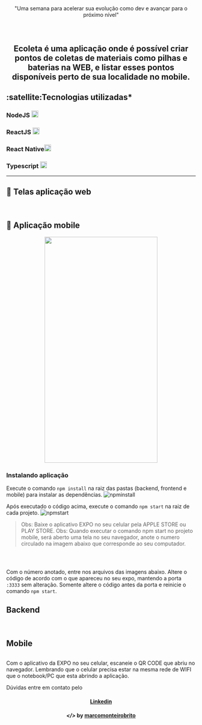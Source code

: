 <h1 align="center">
    <img alt="" title="" src="imagens/logo-nlw.svg">
</h1>

<p align="center">"Uma semana para acelerar sua evolução como dev e avançar para o próximo nível"</p>

<h1 align="center">
    <img alt="" title="" src="imagens/capa.PNG">
</h1>

<h2 align="center">Ecoleta é uma aplicação onde é possível criar pontos de coletas de materiais como pilhas e baterias na WEB, e listar esses pontos disponíveis perto de sua localidade no mobile.</h2>

<h2><strong>:satellite:Tecnologias utilizadas*</strong></h2>

<h3>NodeJS <img src="imagens/node.png" alt="node" height="18"> </h3>
<h3>ReactJS <img src="imagens/react.png" alt="react" height="18"> </h3>
<h3>React Native<img src="imagens/react-native.png" alt="react-native" height="18"> </h3> 
<h3>Typescript <img src="imagens/ts.PNG" alt="typescript" height="18"> </h3>


---

## 🚀 Telas aplicação web 

<p align="center">
	<img alt="" title="" src="imagens/home.png">
	<img alt="" title="" src="imagens/web.PNG">
</p>

## 🚀 Aplicação mobile

<p align="center">
	<img src="imagens/ecoleta.gif" width="300" height="600"/>
</p>


### Instalando aplicação

Execute o comando ```npm install``` na raiz das pastas (backend, frontend e mobile) para instalar as dependências.
<img alt="npminstall" src="imagens/npminstall.PNG"> 

Após executado o código acima, execute o comando ```npm start``` na raiz de cada projeto.
<img alt="npmstart" src="imagens/npmstart.PNG">

> Obs: Baixe o aplicativo EXPO no seu celular pela APPLE STORE ou PLAY STORE.
> Obs: Quando executar o comando npm start no projeto mobile, será aberto uma tela no seu navegador, anote o numero circulado na imagem abaixo que corresponde ao seu computador.

<h1 align="center">
    <img alt="" src="imagens/expo2.jpg">
</h1>

Com o número anotado, entre nos arquivos das imagens abaixo. Altere o código de acordo com o que apareceu no seu expo, mantendo a porta ```:3333``` sem alteração. Somente altere o código antes da porta e reinicie o comando ```npm start```.

<h2>Backend</h2>
<img alt="" src="imagens/point.jpg">
<img alt="" src="imagens/item.jpg">


<h2>Mobile</h2>
<img alt="" src="imagens/api.jpg">


Com o aplicativo da EXPO no seu celular, escaneie o QR CODE que abriu no navegador. Lembrando que o celular precisa estar na mesma rede de WIFI que o notebook/PC que esta abrindo a aplicação.

 
Dúvidas entre em contato pelo <h4 align="center"> <a href="https://www.linkedin.com/in/marco-antonio-monteiro-de-brito-541ba0144/" target="_blank">Linkedin</a> </h4>

<h4 align="center"> <em>&lt;/&gt;</em> by <a href="https://github.com/marcomonteirobrito" target="_blank">marcomonteirobrito</a> </h4>